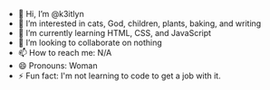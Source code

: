 - 👋 Hi, I’m @k3itlyn
- 👀 I’m interested in cats, God, children, plants, baking, and writing
- 🌱 I’m currently learning HTML, CSS, and JavaScript
- 💞️ I’m looking to collaborate on nothing
- 📫 How to reach me: N/A
- 😄 Pronouns: Woman
- ⚡ Fun fact: I'm not learning to code to get a job with it.

<!---
k3itlyn/k3itlyn is a ✨ special ✨ repository because its `README.md` (this file) appears on your GitHub profile.
You can click the Preview link to take a look at your changes.
--->
